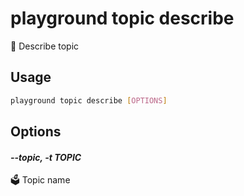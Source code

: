 # playground topic describe

🔬 Describe topic

## Usage

```bash
playground topic describe [OPTIONS]
```

## Options

#### *--topic, -t TOPIC*

🗳 Topic name


